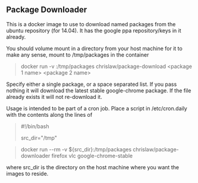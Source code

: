 ## Package Downloader
This is a docker image to use to download named packages from the ubuntu repository (for 14.04).
It has the google ppa repository/keys in it already.

You should volume mount in a directory from your host machine for it to make any sense, mount to /tmp/packages in the container

> docker run -v <host dir>:/tmp/packages chrislaw/package-download <package 1 name> <package 2 name>

Specify either a single package, or a space separated list.  If you pass nothing it will download the latest stable google-chrome package.
If the file already exists it will not re-download it.


Usage is intended to be part of a cron job.  Place a script in /etc/cron.daily with the contents along the lines of 

>#!/bin/bash
>
>src_dir="/tmp"

>docker run --rm -v ${src_dir}:/tmp/packages chrislaw/package-downloader firefox vlc google-chrome-stable

where src_dir  is the directory on the host machine where you want the images to reside.



